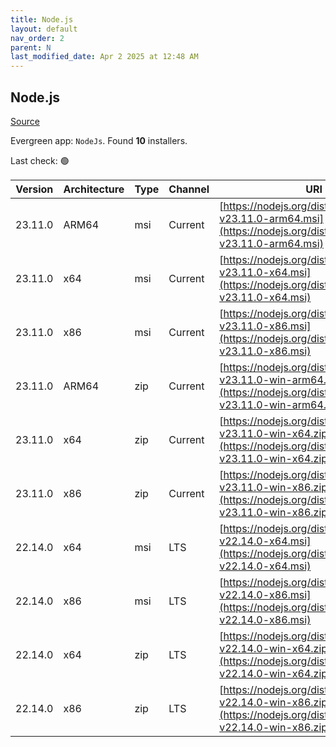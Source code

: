 ```yaml
---
title: Node.js
layout: default
nav_order: 2
parent: N
last_modified_date: Apr 2 2025 at 12:48 AM
---
```


## Node.js

[Source](https://nodejs.org/)

Evergreen app: `NodeJs`. Found **10** installers.

Last check: 🟢

| Version | Architecture | Type | Channel | URI                                                                                                                          |
| ------- | ------------ | ---- | ------- | ---------------------------------------------------------------------------------------------------------------------------- |
| 23.11.0 | ARM64        | msi  | Current | [https://nodejs.org/dist/v23.11.0/node-v23.11.0-arm64.msi](https://nodejs.org/dist/v23.11.0/node-v23.11.0-arm64.msi)         |
| 23.11.0 | x64          | msi  | Current | [https://nodejs.org/dist/v23.11.0/node-v23.11.0-x64.msi](https://nodejs.org/dist/v23.11.0/node-v23.11.0-x64.msi)             |
| 23.11.0 | x86          | msi  | Current | [https://nodejs.org/dist/v23.11.0/node-v23.11.0-x86.msi](https://nodejs.org/dist/v23.11.0/node-v23.11.0-x86.msi)             |
| 23.11.0 | ARM64        | zip  | Current | [https://nodejs.org/dist/v23.11.0/node-v23.11.0-win-arm64.zip](https://nodejs.org/dist/v23.11.0/node-v23.11.0-win-arm64.zip) |
| 23.11.0 | x64          | zip  | Current | [https://nodejs.org/dist/v23.11.0/node-v23.11.0-win-x64.zip](https://nodejs.org/dist/v23.11.0/node-v23.11.0-win-x64.zip)     |
| 23.11.0 | x86          | zip  | Current | [https://nodejs.org/dist/v23.11.0/node-v23.11.0-win-x86.zip](https://nodejs.org/dist/v23.11.0/node-v23.11.0-win-x86.zip)     |
| 22.14.0 | x64          | msi  | LTS     | [https://nodejs.org/dist/v22.14.0/node-v22.14.0-x64.msi](https://nodejs.org/dist/v22.14.0/node-v22.14.0-x64.msi)             |
| 22.14.0 | x86          | msi  | LTS     | [https://nodejs.org/dist/v22.14.0/node-v22.14.0-x86.msi](https://nodejs.org/dist/v22.14.0/node-v22.14.0-x86.msi)             |
| 22.14.0 | x64          | zip  | LTS     | [https://nodejs.org/dist/v22.14.0/node-v22.14.0-win-x64.zip](https://nodejs.org/dist/v22.14.0/node-v22.14.0-win-x64.zip)     |
| 22.14.0 | x86          | zip  | LTS     | [https://nodejs.org/dist/v22.14.0/node-v22.14.0-win-x86.zip](https://nodejs.org/dist/v22.14.0/node-v22.14.0-win-x86.zip)     |
